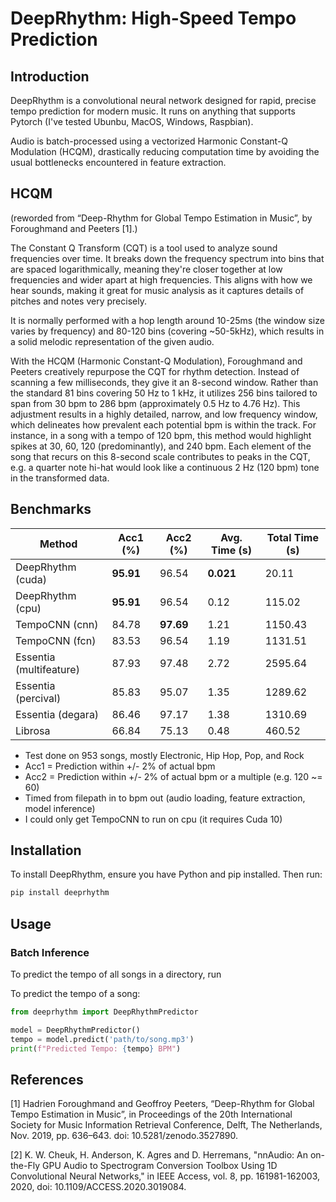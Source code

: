 # DeepRhythm: High-Speed Tempo Prediction

## Introduction

DeepRhythm is a convolutional neural network designed for rapid, precise tempo prediction for modern music. It runs on anything that supports Pytorch (I've tested Ubunbu, MacOS, Windows, Raspbian).

Audio is batch-processed using a vectorized Harmonic Constant-Q Modulation (HCQM), drastically reducing computation time by avoiding the usual bottlenecks encountered in feature extraction.

## HCQM

(reworded from “Deep-Rhythm for Global Tempo Estimation in Music”, by Foroughmand and Peeters [1].)

The Constant Q Transform (CQT) is a tool used to analyze sound frequencies over time. It breaks down the frequency spectrum into bins that are spaced logarithmically, meaning they're closer together at low frequencies and wider apart at high frequencies. This aligns with how we hear sounds, making it great for music analysis as it captures details of pitches and notes very precisely.

It is normally performed with a hop length around 10-25ms (the window size varies by frequency) and 80-120 bins (covering ~50-5kHz), which results in a solid melodic representation of the given audio.

With the HCQM (Harmonic Constant-Q Modulation), Foroughmand and Peeters creatively repurpose the CQT for rhythm detection. Instead of scanning a few milliseconds, they give it an 8-second window. Rather than the standard 81 bins covering 50 Hz to 1 kHz, it utilizes 256 bins tailored to span from 30 bpm to 286 bpm (approximately 0.5 Hz to 4.76 Hz). This adjustment results in a highly detailed, narrow, and low frequency window, which delineates how prevalent each potential bpm is within the track. For instance, in a song with a tempo of 120 bpm, this method would highlight spikes at 30, 60, 120 (predominantly), and 240 bpm. Each element of the song that recurs on this 8-second scale contributes to peaks in the CQT, e.g. a quarter note hi-hat would look like a continuous 2 Hz (120 bpm) tone in the transformed data.

## Benchmarks

| Method                  | Acc1 (%)  | Acc2 (%)  | Avg. Time (s) | Total Time (s) |
| ----------------------- | --------- | --------- | ------------- | -------------- |
| DeepRhythm (cuda)       | **95.91** | 96.54     | **0.021**     | 20.11          |
| DeepRhythm (cpu)        | **95.91** | 96.54     | 0.12          | 115.02         |
| TempoCNN (cnn)          | 84.78     | **97.69** | 1.21          | 1150.43        |
| TempoCNN (fcn)          | 83.53     | 96.54     | 1.19          | 1131.51        |
| Essentia (multifeature) | 87.93     | 97.48     | 2.72          | 2595.64        |
| Essentia (percival)     | 85.83     | 95.07     | 1.35          | 1289.62        |
| Essentia (degara)       | 86.46     | 97.17     | 1.38          | 1310.69        |
| Librosa                 | 66.84     | 75.13     | 0.48          | 460.52         |

- Test done on 953 songs, mostly Electronic, Hip Hop, Pop, and Rock
- Acc1 = Prediction within +/- 2% of actual bpm
- Acc2 = Prediction within +/- 2% of actual bpm or a multiple (e.g. 120 ~= 60)
- Timed from filepath in to bpm out (audio loading, feature extraction, model inference)
- I could only get TempoCNN to run on cpu (it requires Cuda 10)

## Installation

To install DeepRhythm, ensure you have Python and pip installed. Then run:

```bash
pip install deeprhythm
```

## Usage

### Batch Inference

To predict the tempo of all songs in a directory, run

To predict the tempo of a song:

```python
from deeprhythm import DeepRhythmPredictor

model = DeepRhythmPredictor()
tempo = model.predict('path/to/song.mp3')
print(f"Predicted Tempo: {tempo} BPM")
```

## References

[1] Hadrien Foroughmand and Geoffroy Peeters, “Deep-Rhythm for Global Tempo Estimation in Music”, in Proceedings of the 20th International Society for Music Information Retrieval Conference, Delft, The Netherlands, Nov. 2019, pp. 636–643. doi: 10.5281/zenodo.3527890.

[2] K. W. Cheuk, H. Anderson, K. Agres and D. Herremans, "nnAudio: An on-the-Fly GPU Audio to Spectrogram Conversion Toolbox Using 1D Convolutional Neural Networks," in IEEE Access, vol. 8, pp. 161981-162003, 2020, doi: 10.1109/ACCESS.2020.3019084.
